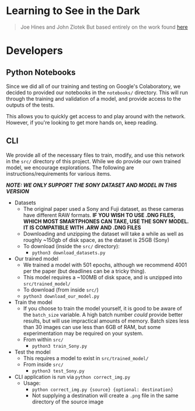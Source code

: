 # Learning to See in the Dark

> Joe Hines and John Zlotek
> But based entirely on the work found [here](https://github.com/cchen156/Learning-to-See-in-the-Dark)

# Developers

## Python Notebooks

Since we did all of our training and testing on Google's Colaboratory,
we decided to provided our notebooks in the `notebooks/` directory.
This will run through the training and validation of a model, and
provide access to the outputs of the tests.

This allows you to quickly get access to and play around with the
network. However, if you're looking to get more hands on, keep reading.

## CLI

We provide all of the necessary files to train, modify, and use this
network in the `src/` directory of this project. While we do provide
our own trained model, we encourage explorations. The following are
instructions/requirements for various items.

***NOTE: WE ONLY SUPPORT THE SONY DATASET AND MODEL IN THIS VERSION***

- Datasets
	- The original paper used a Sony and Fuji dataset, as these cameras
		have different RAW formats. **IF YOU WISH TO USE .DNG FILES, WHICH
		MOST SMARTPHONES CAN TAKE, USE THE SONY MODEL. IT IS COMPATIBLE WITH
		.ARW AND .DNG FILES**
	- Downloading and unzipping the dataset will take a while
		as well as roughly ~150gb of disk space, as the dataset is
		25GB (Sony)
	- To download (inside the `src/` directory):
		- `python3 download_datasets.py`
- Our trained model
	- We trained a model with 501 epochs, although we recommend 4001 per
		the paper (but deadlines can be a tricky thing).
	- This model requires a ~100MB of disk space, and is unzipped into
		`src/trained_model/`
	- To download (from inside `src/`)
	- `python3 download_our_model.py`
- Train the model
	- If you choose to train the model yourself, it is good to be aware of
		the `batch_size` variable. A high batch number _could_ provide better
		results, but will use impractical amounts of memory. Batch sizes less
		than 30 images can use less than 6GB of RAM, but some experimentation
		may be required on your system.
	- From within `src/`
		- `python3 train_Sony.py`
- Test the model
	- This requires a model to exist in `src/trained_model/`
	- From inside `src/`
		- `python3 test_Sony.py`
- CLI application is run via `python correct_img.py`
  - Usage:
    - `python correct_img.py {source} {optional: destination}`
    - Not supplying a destination will create a `.png` file in the same directory of the source image

